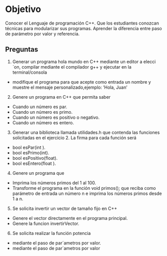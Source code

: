 # Objetivo
Conocer el Lenguaje de programación C++.
Que los estudiantes conozcan técnicas para modularizar sus programas.
Aprender la diferencia entre paso de parámetro por valor y referencia.
## Preguntas
1. Generar un programa hola mundo en C++ mediante un editor a elecci´on, compilar mediante el compilador g++ y ejecutar en la terminal/consola
  - modifique el programa para que acepte como entrada un nombre y muestre el mensaje personalizado,ejemplo: ’Hola, Juan’
2. Genere un programa en C++ que permita saber
  - Cuando un número es par.
  - Cuando un número es primo.
  - Cuando un número es positivo o negativo.
  - Cuando un número es entero.
3. Generar una biblioteca llamada utilidades.h que contenda las funciones solicitadas en el ejercicio 2. La
firma para cada función será
  - bool esPar(int ).
  - bool esPrimo(int).
  - bool esPositivo(float).
  - bool esEntero(float ).
4. Genere un programa que
  - Imprima los números primos del 1 al 100.
  - Transforme el programa en la función void primos(); que reciba como parámetro de entrada un
  número n e imprima los números primos desde 1 a n.
5. Se solicita invertir un vector de tamaño fijo en C++
  - Genere el vector directamente en el programa principal.
  - Genere la funcion invertirVector.
6. Se solicita realizar la función potencia
  - mediante el paso de par´ametros por valor.
  - mediante el paso de par´ametros por valor
